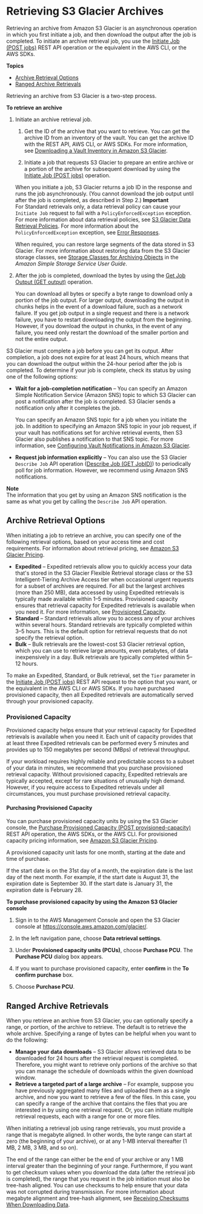 # Retrieving S3 Glacier Archives<a name="downloading-an-archive-two-steps"></a>

Retrieving an archive from Amazon S3 Glacier is an asynchronous operation in which you first initiate a job, and then download the output after the job is completed\. To initiate an archive retrieval job, you use the [Initiate Job \(POST jobs\)](api-initiate-job-post.md) REST API operation or the equivalent in the AWS CLI, or the AWS SDKs\.

**Topics**
+ [Archive Retrieval Options](#api-downloading-an-archive-two-steps-retrieval-options)
+ [Ranged Archive Retrievals](#downloading-an-archive-range)

Retrieving an archive from S3 Glacier is a two\-step process\.

**To retrieve an archive**

1. Initiate an archive retrieval job\.

   1. Get the ID of the archive that you want to retrieve\. You can get the archive ID from an inventory of the vault\. You can get the archive ID with the REST API, AWS CLI, or AWS SDKs\. For more information, see [Downloading a Vault Inventory in Amazon S3 Glacier](vault-inventory.md)\. 

   1. Initiate a job that requests S3 Glacier to prepare an entire archive or a portion of the archive for subsequent download by using the [Initiate Job \(POST jobs\)](api-initiate-job-post.md) operation\. 

   When you initiate a job, S3 Glacier returns a job ID in the response and runs the job asynchronously\. \(You cannot download the job output until after the job is completed, as described in Step 2\.\)
**Important**  
For Standard retrievals only, a data retrieval policy can cause your `Initiate Job` request to fail with a `PolicyEnforcedException` exception\. For more information about data retrieval policies, see [S3 Glacier Data Retrieval Policies](data-retrieval-policy.md)\. For more information about the `PolicyEnforcedException` exception, see [Error Responses](api-error-responses.md)\.

   When required, you can restore large segments of the data stored in S3 Glacier\. For more information about restoring data from the S3 Glacier storage classes, see [ Storage Classes for Archiving Objects]( https://docs.aws.amazon.com/AmazonS3/latest/dev/storage-class-intro.html#sc-glacier) in the *Amazon Simple Storage Service User Guide*\.

1. After the job is completed, download the bytes by using the [Get Job Output \(GET output\)](api-job-output-get.md) operation\. 

   You can download all bytes or specify a byte range to download only a portion of the job output\. For larger output, downloading the output in chunks helps in the event of a download failure, such as a network failure\. If you get job output in a single request and there is a network failure, you have to restart downloading the output from the beginning\. However, if you download the output in chunks, in the event of any failure, you need only restart the download of the smaller portion and not the entire output\. 

S3 Glacier must complete a job before you can get its output\. After completion, a job does not expire for at least 24 hours, which means that you can download the output within the 24\-hour period after the job is completed\. To determine if your job is complete, check its status by using one of the following options:
+ **Wait for a job\-completion notification** – You can specify an Amazon Simple Notification Service \(Amazon SNS\) topic to which S3 Glacier can post a notification after the job is completed\. S3 Glacier sends a notification only after it completes the job\.

  You can specify an Amazon SNS topic for a job when you initiate the job\. In addition to specifying an Amazon SNS topic in your job request, if your vault has notifications set for archive retrieval events, then S3 Glacier also publishes a notification to that SNS topic\. For more information, see [Configuring Vault Notifications in Amazon S3 Glacier](configuring-notifications.md)\.
+ **Request job information explicitly** – You can also use the S3 Glacier `Describe Job` API operation \([Describe Job \(GET JobID\)](api-describe-job-get.md)\) to periodically poll for job information\. However, we recommend using Amazon SNS notifications\.

**Note**  
The information that you get by using an Amazon SNS notification is the same as what you get by calling the `Describe Job` API operation\. 

## Archive Retrieval Options<a name="api-downloading-an-archive-two-steps-retrieval-options"></a>

When initiating a job to retrieve an archive, you can specify one of the following retrieval options, based on your access time and cost requirements\. For information about retrieval pricing, see [Amazon S3 Glacier Pricing](https://aws.amazon.com/s3/glacier/pricing/)\.
+ **Expedited** – Expedited retrievals allow you to quickly access your data that's stored in the S3 Glacier Flexible Retrieval storage class or the S3 Intelligent\-Tiering Archive Access tier when occasional urgent requests for a subset of archives are required\. For all but the largest archives \(more than 250 MB\), data accessed by using Expedited retrievals is typically made available within 1–5 minutes\. Provisioned capacity ensures that retrieval capacity for Expedited retrievals is available when you need it\. For more information, see [Provisioned Capacity](#api-downloading-an-archive-two-steps-retrieval-expedited-capacity)\. 
+ **Standard** – Standard retrievals allow you to access any of your archives within several hours\. Standard retrievals are typically completed within 3–5 hours\. This is the default option for retrieval requests that do not specify the retrieval option\.
+ **Bulk** – Bulk retrievals are the lowest\-cost S3 Glacier retrieval option, which you can use to retrieve large amounts, even petabytes, of data inexpensively in a day\. Bulk retrievals are typically completed within 5–12 hours\.

To make an Expedited, Standard, or Bulk retrieval, set the `Tier` parameter in the [Initiate Job \(POST jobs\)](api-initiate-job-post.md) REST API request to the option that you want, or the equivalent in the AWS CLI or AWS SDKs\. If you have purchased provisioned capacity, then all Expedited retrievals are automatically served through your provisioned capacity\. 

### Provisioned Capacity<a name="api-downloading-an-archive-two-steps-retrieval-expedited-capacity"></a>

Provisioned capacity helps ensure that your retrieval capacity for Expedited retrievals is available when you need it\. Each unit of capacity provides that at least three Expedited retrievals can be performed every 5 minutes and provides up to 150 megabytes per second \(MBps\) of retrieval throughput\.

If your workload requires highly reliable and predictable access to a subset of your data in minutes, we recommend that you purchase provisioned retrieval capacity\. Without provisioned capacity, Expedited retrievals are typically accepted, except for rare situations of unusually high demand\. However, if you require access to Expedited retrievals under all circumstances, you must purchase provisioned retrieval capacity\. 

#### Purchasing Provisioned Capacity<a name="downloading-an-archive-purchase-provisioned-capacity"></a>

You can purchase provisioned capacity units by using the S3 Glacier console, the [Purchase Provisioned Capacity \(POST provisioned\-capacity\)](api-PurchaseProvisionedCapacity.md) REST API operation, the AWS SDKs, or the AWS CLI\. For provisioned capacity pricing information, see [Amazon S3 Glacier Pricing](https://aws.amazon.com/s3/glacier/pricing/)\. 

A provisioned capacity unit lasts for one month, starting at the date and time of purchase\.

If the start date is on the 31st day of a month, the expiration date is the last day of the next month\. For example, if the start date is August 31, the expiration date is September 30\. If the start date is January 31, the expiration date is February 28\.

**To purchase provisioned capacity by using the Amazon S3 Glacier console**

1.  Sign in to the AWS Management Console and open the S3 Glacier console at [https://console\.aws\.amazon\.com/glacier/](https://console.aws.amazon.com/glacier/)\.

1. In the left navigation pane, choose **Data retrieval settings**\.

1. Under **Provisioned capacity units \(PCUs\)**, choose **Purchase PCU**\. The **Purchase PCU** dialog box appears\.

1. If you want to purchase provisioned capacity, enter **confirm** in the **To confirm purchase** box\.

1.  Choose **Purchase PCU**\. 

## Ranged Archive Retrievals<a name="downloading-an-archive-range"></a>

When you retrieve an archive from S3 Glacier, you can optionally specify a range, or portion, of the archive to retrieve\. The default is to retrieve the whole archive\. Specifying a range of bytes can be helpful when you want to do the following:
+ **Manage your data downloads** – S3 Glacier allows retrieved data to be downloaded for 24 hours after the retrieval request is completed\. Therefore, you might want to retrieve only portions of the archive so that you can manage the schedule of downloads within the given download window\.
+ **Retrieve a targeted part of a large archive** – For example, suppose you have previously aggregated many files and uploaded them as a single archive, and now you want to retrieve a few of the files\. In this case, you can specify a range of the archive that contains the files that you are interested in by using one retrieval request\. Or, you can initiate multiple retrieval requests, each with a range for one or more files\.

When initiating a retrieval job using range retrievals, you must provide a range that is megabyte aligned\. In other words, the byte range can start at zero \(the beginning of your archive\), or at any 1\-MB interval thereafter \(1 MB, 2 MB, 3 MB, and so on\)\. 

The end of the range can either be the end of your archive or any 1 MB interval greater than the beginning of your range\. Furthermore, if you want to get checksum values when you download the data \(after the retrieval job is completed\), the range that you request in the job initiation must also be tree\-hash aligned\. You can use checksums to help ensure that your data was not corrupted during transmission\. For more information about megabyte alignment and tree\-hash alignment, see [Receiving Checksums When Downloading Data](checksum-calculations-range.md)\. 